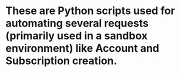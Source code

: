 # These are Python scripts used for automating several requests (primarily used in a sandbox environment) like Account and Subscription creation.
